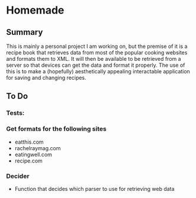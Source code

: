 # Homemade
## Summary
This is mainly a personal project I am working on, but the premise of it is a
recipe book that retrieves data from most of the popular cooking websites and
formats them to XML. It will then be available to be retrieved from a server so that
devices can get the data and format it properly. The use of this is to make
a (hopefully) aesthetically appealing interactable application for saving and
changing recipes.

## To Do
### Tests:

### Get formats for the following sites
* eatthis.com
* rachelraymag.com
* eatingwell.com
* recipe.com

### Decider
* Function that decides which parser to use for retrieving web data
